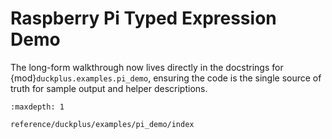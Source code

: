 # Raspberry Pi Typed Expression Demo

The long-form walkthrough now lives directly in the docstrings for
{mod}`duckplus.examples.pi_demo`, ensuring the code is the single source of
truth for sample output and helper descriptions.

```{toctree}
:maxdepth: 1

reference/duckplus/examples/pi_demo/index
```

